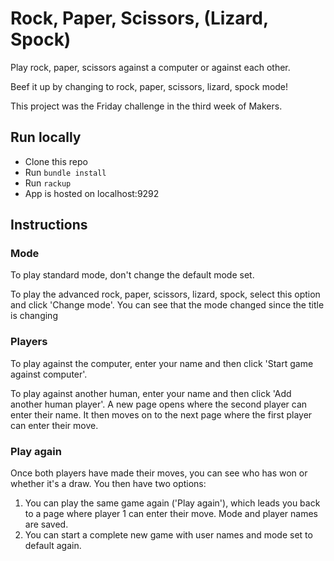 Rock, Paper, Scissors, (Lizard, Spock)
==================

Play rock, paper, scissors against a computer or against each other.  

Beef it up by changing to rock, paper, scissors, lizard, spock mode!  

This project was the Friday challenge in the third week of Makers.

Run locally
-------

* Clone this repo
* Run ```bundle install```
* Run ```rackup```
* App is hosted on localhost:9292

Instructions
--------
### Mode
To play standard mode, don't change the default mode set.  

To play the advanced rock, paper, scissors, lizard, spock, select this option and click 'Change mode'.
You can see that the mode changed since the title is changing

### Players
To play against the computer, enter your name and then click 'Start game against computer'.  

To play against another human, enter your name and then click 'Add another human player'. A new page opens where the second player can enter their name. It then moves on to the next page where the first player can enter their move.

### Play again
Once both players have made their moves, you can see who has won or whether it's a draw. You then have two options:  
1. You can play the same game again ('Play again'), which leads you back to a page where player 1 can enter their move. Mode and player names are saved.  
2. You can start a complete new game with user names and mode set to default again.
